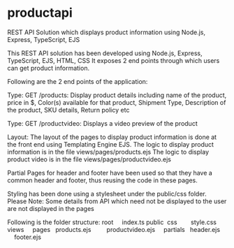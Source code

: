 # productapi
REST API Solution which displays product information using Node.js, Express, TypeScript, EJS

This REST API solution has been developed using Node.js, Express, TypeScript, EJS, HTML, CSS
It exposes 2 end points through which users can get product information.

Following are the 2 end points of the application:

Type: GET
/products:
Display product details including name of the product, price in $,
Color(s) available for that product, Shipment Type, Description of the product,
SKU details, Return policy etc

Type: GET
/productvideo:
Displays a video preview of the product

Layout:
The layout of the pages to display product information is done at the front end using Templating Engine EJS.
The logic to display product information is in the file views/pages/products.ejs
The logic to display product video is in the file views/pages/productvideo.ejs

Partial Pages for header and footer have been used so that they have a common header and footer, thus reusing the code in these pages.

Styling has been done using a stylesheet under the public/css folder.
Please Note: Some details from API which need not be displayed to the user are not displayed in the pages

Following is the folder structure:
root
    index.ts
	public  
	      css        
	         style.css
        views
	     pages
		   products.ejs
                   productvideo.ejs
             partials
		   header.ejs
                   footer.ejs



